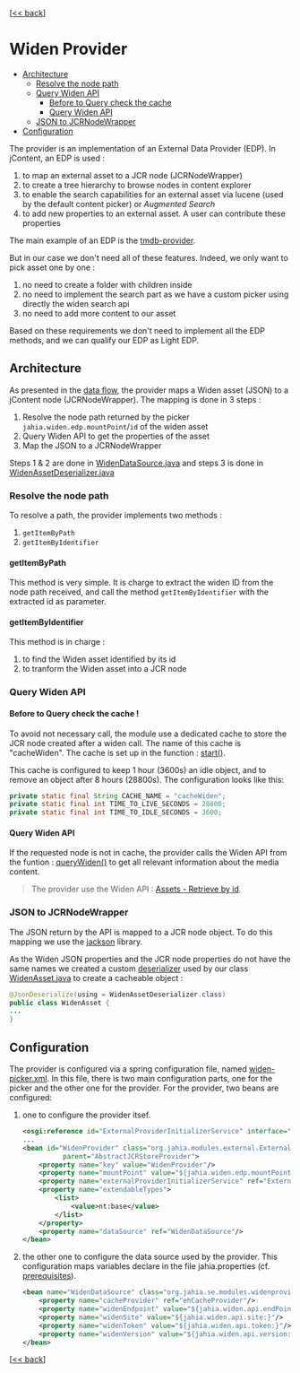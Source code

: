 \[[<< back][README.md]\]
# Widen Provider

- [Architecture](#architecture)
    - [Resolve the node path](#resolve-the-node-path)
    - [Query Widen API](#query-widen-api)
        - [Before to Query check the cache](#before-to-query-check-the-cache-)
        - [Query Widen API](#query-widen-api)
    - [JSON to JCRNodeWrapper](#json-to-jcrnodewrapper)
- [Configuration](#configuration)

The provider is an implementation of an External Data Provider (EDP).
In jContent, an EDP is used :
1. to map an external asset to a JCR node (JCRNodeWrapper)
2. to create a tree hierarchy to browse nodes in content explorer
3. to enable the search capabilities for an external asset via lucene (used by the default content picker)
or *Augmented Search*
4. to add new properties to an external asset. A user can contribute these properties

The main example of an EDP is the [tmdb-provider][tmdbProvider].

But in our case we don't need all of these features. Indeed, we only want to pick asset one by one :
1. no need to create a folder with children inside
1. no need to implement the search part as we have a custom picker using directly the widen search api
1. no need to add more content to our asset

Based on these requirements we don't need to implement all the EDP methods, and we can qualify our
EDP as Light EDP.

## Architecture

As presented in the [data flow][dataFlow], the provider maps a Widen asset (JSON) to a jContent node (JCRNodeWrapper).
The mapping is done in 3 steps :
1. Resolve the node path returned by the picker `jahia.widen.edp.mountPoint`/`id` of the widen asset
2. Query Widen API to get the properties of the asset
3. Map the JSON to a JCRNodeWrapper

Steps 1 & 2 are done in [WidenDataSource.java]
and steps 3 is done in [WidenAssetDeserializer.java]
### Resolve the node path
To resolve a path, the provider implements two methods :
1. `getItemByPath`
2. `getItemByIdentifier`

#### getItemByPath
This method is very simple. It is charge to extract the widen ID from the node path received, and call
the method `getItemByIdentifier` with the extracted id as parameter.

#### getItemByIdentifier
This method is in charge :
1. to find the Widen asset identified by its id 
2. to tranform the Widen asset into a JCR node


### Query Widen API

#### Before to Query check the cache !
To avoid not necessary call, the module use a dedicated
cache to store the JCR node created after a widen call. The name of this cache is "cacheWiden".
The cache is set up in the function :
[start()][WidenDataSource.java].

This cache is configured to keep 1 hour (3600s) an idle object, and to remove an object after 8 hours (28800s).
The configuration looks like this:
```java
private static final String CACHE_NAME = "cacheWiden";
private static final int TIME_TO_LIVE_SECONDS = 28800;
private static final int TIME_TO_IDLE_SECONDS = 3600;
```

#### Query Widen API
If the requested node is not in cache, the provider calls the Widen API from the funtion : [queryWiden()][WidenDataSource.java]
to get all relevant information about the media content.

> The provider use the Widen API : [Assets - Retrieve by id][widenAPI:AssetById].


### JSON to JCRNodeWrapper
The JSON return by the API is mapped to a JCR node object. To do this mapping we use the [jackson] library.

As the Widen JSON properties and the JCR node properties do not have the same names we created a custom
[deserializer][WidenAssetDeserializer.java]
used by our class [WidenAsset.java]
to create a cacheable object :
```java
@JsonDeserialize(using = WidenAssetDeserializer.class)
public class WidenAsset {
...
}
```

## Configuration
The provider is configured via a spring configuration file, named [widen-picker.xml][widenPicker.xml].
In this file, there is two main configuration parts, one for the picker and the other one for the provider.
For the provider, two beans are configured:
 1. one to configure the provider itsef.
 
    ```xml
    <osgi:reference id="ExternalProviderInitializerService" interface="org.jahia.modules.external.ExternalProviderInitializerService"/>
    ...
    <bean id="WidenProvider" class="org.jahia.modules.external.ExternalContentStoreProvider"
              parent="AbstractJCRStoreProvider">
        <property name="key" value="WidenProvider"/>
        <property name="mountPoint" value="${jahia.widen.edp.mountPoint:/sites/systemsite/contents/dam-widen}"/>
        <property name="externalProviderInitializerService" ref="ExternalProviderInitializerService"/>
        <property name="extendableTypes">
            <list>
                <value>nt:base</value>
            </list>
        </property>
        <property name="dataSource" ref="WidenDataSource"/>
    </bean>
    ```
2. the other one to configure the data source used by the provider. This configuration maps
variables declare in the file jahia.properties (cf. [prerequisites]).

    ```xml
    <bean name="WidenDataSource" class="org.jahia.se.modules.widenprovider.WidenDataSource" init-method="start">
        <property name="cacheProvider" ref="ehCacheProvider"/>
        <property name="widenEndpoint" value="${jahia.widen.api.endPoint:api.widencollective.com}"/>
        <property name="widenSite" value="${jahia.widen.api.site:}"/>
        <property name="widenToken" value="${jahia.widen.api.token:}"/>
        <property name="widenVersion" value="${jahia.widen.api.version:v2}"/>
    </bean>
    ```
\[[<< back][README.md]\]

[WidenDataSource.java]: ../../src/main/java/org/jahia/se/modules/widenprovider/WidenDataSource.java
[WidenAssetDeserializer.java]: ../../src/main/java/org/jahia/se/modules/widenprovider/model/WidenAssetDeserializer.java
[WidenAsset.java]: ../../src/main/java/org/jahia/se/modules/widenprovider/model/WidenAsset.java
[widenPicker.xml]: ../../src/main/resources/META-INF/spring/widen-picker.xml

[README.md]: ../../README.md
[dataFlow]: ../../README.md#data-flow
[prerequisites]: ../../README.md#prerequisites

[tmdbProvider]: https://github.com/Jahia/tmdb-provider
[widenAPI:AssetById]: https://widenv2.docs.apiary.io/#reference/assets/assets/retrieve-by-id
[jackson]: https://github.com/FasterXML/jackson

